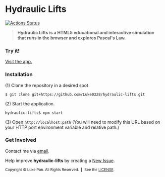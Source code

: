 <!-- Copyright © 2020 Luke Pan. All rights reserved. -->

<!--—————————————————————————————————————————————————————————————————————————*!
 * IMPORTANT: This file was generated by `grunt generate-readme`. This is meant
 *            to be a general template, and CAN/SHOULD be modified to suite
 *            your repository.
 *                
 *            See https://github.com/brandonLi8/grunt-config/ for more
 *            information. Your package.json determines the content of this
 *            file.
 * 
 * @author Luke Pan <curly0328@gmail.com>
!*——————————————————————————————————————————————————————————————————————————-->

# Hydraulic Lifts

<!-- Badges go here. -->
[![Actions Status](git+https://github.com/Luke0328/hydraulic-lifts/workflows/CI/badge.svg)](git+https://github.com/Luke0328/hydraulic-lifts/actions?query=workflow%3ACI)

<!-- Description -->
<blockquote align="left">
  <b>
    Hydraulic Lifts is a HTML5 educational and interactive simulation that runs in the browser and explores Pascal's Law.
  </b>
</blockquote>

### Try it!
<a href="https://github.com/Luke0328/hydraulic-lifts#readme" target="_blank">Visit the app.</a>

<!-- Uncomment to add a screen shot:  -->
<!-- <img src="" alt="" style="width: 400px;"/></a> -->

### Installation
(1) Clone the repository in a desired spot
```
$ git clone git+https://github.com/Luke0328/hydraulic-lifts.git
```
(2) Start the application.
```
hydraulic-lifts$ npm start
```
(3) Open `http://localhost:path` (You will need to modify this URL based on your HTTP port environment variable and relative path.)

<!-- Documentation -->
<!-- ### Documentation -->
<!-- Commented out for now. Used to add Quick Links for future developers. -->

### Get Involved

Contact me via <a href="mailto:curly0328@gmail.com" target="_blank"> email</a>.

Help improve **hydraulic-lifts** by creating a <a href="https://github.com/Luke0328/hydraulic-lifts/issues" target="_blank">New Issue</a>.

<!-- Copyright -->
<sub>Copyright © Luke Pan. All Rights Reserved.&nbsp;&nbsp;<b>|</b>&nbsp;&nbsp;See the <a href="git+https://github.com/Luke0328/hydraulic-lifts/blob/master/LICENSE" target="_blank">LICENSE</a>.</sub>